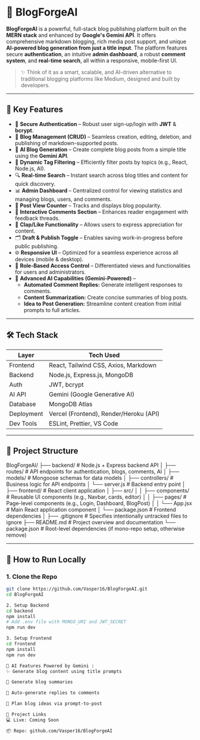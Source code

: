 # 🚀 BlogForgeAI

**BlogForgeAI** is a powerful, full-stack blog publishing platform built on the **MERN stack** and enhanced by **Google's Gemini API**. It offers comprehensive markdown blogging, rich media post support, and unique **AI-powered blog generation from just a title input**. The platform features secure **authentication**, an intuitive **admin dashboard**, a robust **comment system**, and **real-time search**, all within a responsive, mobile-first UI.

> ✨ Think of it as a smart, scalable, and AI-driven alternative to traditional blogging platforms like Medium, designed and built by developers.

---

## 🧠 Key Features

* 🔐 **Secure Authentication** – Robust user sign-up/login with **JWT** & **bcrypt**.
* 📝 **Blog Management (CRUD)** – Seamless creation, editing, deletion, and publishing of markdown-supported posts.
* 🧠 **AI Blog Generation** – Create complete blog posts from a simple title using the **Gemini API**.
* 🧲 **Dynamic Tag Filtering** – Efficiently filter posts by topics (e.g., React, Node.js, AI).
* 🔍 **Real-time Search** – Instant search across blog titles and content for quick discovery.
* 📊 **Admin Dashboard** – Centralized control for viewing statistics and managing blogs, users, and comments.
* 👀 **Post View Counter** – Tracks and displays blog popularity.
* 💬 **Interactive Comments Section** – Enhances reader engagement with feedback threads.
* 👏 **Clap/Like Functionality** – Allows users to express appreciation for content.
* 🗂 **Draft & Publish Toggle** – Enables saving work-in-progress before public publishing.
* 🌐 **Responsive UI** – Optimized for a seamless experience across all devices (mobile & desktop).
* 🔑 **Role-Based Access Control** – Differentiated views and functionalities for users and administrators.
* 🤖 **Advanced AI Capabilities (Gemini-Powered)** –
    * **Automated Comment Replies:** Generate intelligent responses to comments.
    * **Content Summarization:** Create concise summaries of blog posts.
    * **Idea to Post Generation:** Streamline content creation from initial prompts to full articles.

---

## 🛠️ Tech Stack

| Layer       | Tech Used                                |
|-------------|------------------------------------------|
| Frontend    | React, Tailwind CSS, Axios, Markdown     |
| Backend     | Node.js, Express.js, MongoDB             |
| Auth        | JWT, bcrypt                              |
| AI API      | Gemini (Google Generative AI)            |
| Database    | MongoDB Atlas                            |
| Deployment  | Vercel (Frontend), Render/Heroku (API)   |
| Dev Tools   | ESLint, Prettier, VS Code                |

---

## 📁 Project Structure

BlogForgeAI/
├── backend/                  # Node.js + Express backend API
│   ├── routes/               # API endpoints for authentication, blogs, comments, AI
│   ├── models/               # Mongoose schemas for data models
│   ├── controllers/          # Business logic for API endpoints
│   └── server.js             # Backend entry point
│
├── frontend/                 # React client application
│   ├── src/
│   │   ├── components/       # Reusable UI components (e.g., Navbar, cards, editor)
│   │   ├── pages/            # Page-level components (e.g., Login, Dashboard, BlogPost)
│   │   └── App.jsx           # Main React application component
│   └── package.json          # Frontend dependencies
│
├── .gitignore                # Specifies intentionally untracked files to ignore
├── README.md                 # Project overview and documentation
└── package.json              # Root-level dependencies (if mono-repo setup, otherwise remove)

---

## 🧪 How to Run Locally

### 1. Clone the Repo

```bash
git clone https://github.com/Vasper16/BlogForgeAI.git
cd BlogForgeAI

2. Setup Backend
cd backend
npm install
# Add .env file with MONGO_URI and JWT_SECRET
npm run dev

3. Setup Frontend
cd frontend
npm install
npm run dev

📌 AI Features Powered by Gemini : 
✨ Generate blog content using title prompts

🧠 Generate blog summaries

💬 Auto-generate replies to comments

🧠 Plan blog ideas via prompt-to-post

🔗 Project Links
💻 Live: Coming Soon

📦 Repo: github.com/Vasper16/BlogForgeAI



